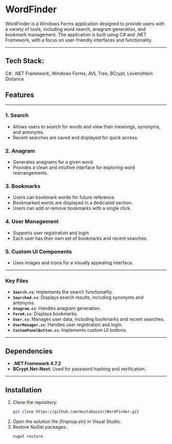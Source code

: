 # WordFinder

WordFinder is a Windows Forms application designed to provide users with a variety of tools, including word search, anagram generation, and bookmark management. The application is built using C# and .NET Framework, with a focus on user-friendly interfaces and functionality.

---

## Tech Stack:  
C#, .NET Framework, Windows Forms, AVL Tree, BCrypt, Levenshtein Distance
## Features

---

### 1. **Search**
- Allows users to search for words and view their meanings, synonyms, and antonyms.
- Recent searches are saved and displayed for quick access.

### 2. **Anagram**
- Generates anagrams for a given word.
- Provides a clean and intuitive interface for exploring word rearrangements.

### 3. **Bookmarks**
- Users can bookmark words for future reference.
- Bookmarked words are displayed in a dedicated section.
- Users can add or remove bookmarks with a single click.

### 4. **User Management**
- Supports user registration and login.
- Each user has their own set of bookmarks and recent searches.

### 5. **Custom UI Components**
- Uses images and icons for a visually appealing interface.

---


### Key Files
- **`Search.cs`**: Implements the search functionality.
- **`Searched.cs`**: Displays search results, including synonyms and antonyms.
- **`Anagram.cs`**: Handles anagram generation.
- **`Form4.cs`**: Displays bookmarks.
- **`User.cs`**: Manages user data, including bookmarks and recent searches.
- **`UserManager.cs`**: Handles user registration and login.
- **`CustomPanelButton.cs`**: Implements custom UI buttons.

---

## Dependencies

- **.NET Framework 4.7.2**
- **BCrypt.Net-Next**: Used for password hashing and verification.

---

## Installation

1. Clone the repository:
   ```sh
   git clone https://github.com/mustabass1r/WordFinder.git
2. Open the solution file (finproja.sln) in Visual Studio.  
3. Restore NuGet packages:
   ```sh
   nuget restore

